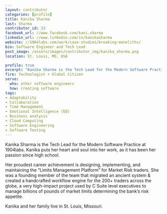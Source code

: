 ```yaml
---
layout: contributor
categories: [profile]
title: Kanika Sharma
last: Sharma
contributor_id: 33
facebook_url: //www.facebook.com/kani.sharma
linkedin_url: //www.linkedin.com/in/kanikasharma
website: //1904labs.com/work/case-studies/breaking-monoliths/
bio: Software Engineer and Tech Lead
post_image: /assets/images/contributor_img/kanika_sharma.png
location: St. Louis, MO, USA

profile: true
excerpt: "Kanika Sharma is the Tech Lead for the Modern Software Practice at 1904labs. Career Path: Technologist + Global Citizen"
fire: Technologist + Global Citizen
serve:
  who: other software engineers
  how: creating software
tags:
- Adaptability
- Collaboration
- Time Management
- Emotional Intelligence (EQ)
- Business analysis
- Cloud Computing
- Software Engineering
- Software Testing
---
```

Kanika Sharma is the Tech Lead for the Modern Software Practice at 1904labs. Kanika puts her heart and soul into her work, as it has been her passion since high school.

Her proudest career achievement is designing, implementing, and maintaining the “Limits Management Platform” for Market Risk traders. She was a founding member of the team that migrated an ancient system & created a handcrafted workflow engine for the 200+ traders across the globe, a very high-impact project used by C Suite level executives to manage billions of pounds of market limits determining the bank’s risk appetite.

Kanika and her family live in St. Louis, Missouri.
